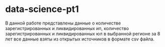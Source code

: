 # data-science-pt1
В данной работе представлены данные о количестве зарегистрированных и ликвидированных ип, количество зарегистрированных и ликвидированных юл в выбранной регионе за 8 лет все данные взяты из открытых источников в формате csv файла.
